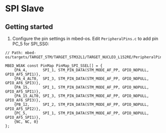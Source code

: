 # SPI Slave #

##  Getting started ##

1. Configure the pin settings in mbed-os.
   Edit ```PeripheralPins.c``` to add pin PC_5 for SPI_SS0:

```
// Path: mbed-os/targets/TARGET_STM/TARGET_STM32L1/TARGET_NUCLEO_L152RE/PeripheralPins.c

MBED_WEAK const PinMap PinMap_SPI_SSEL[] = {
    {PA_4,       SPI_1, STM_PIN_DATA(STM_MODE_AF_PP, GPIO_NOPULL, GPIO_AF5_SPI1)},
    {PA_4_ALT0,  SPI_3, STM_PIN_DATA(STM_MODE_AF_PP, GPIO_NOPULL, GPIO_AF6_SPI3)},
    {PA_15,      SPI_1, STM_PIN_DATA(STM_MODE_AF_PP, GPIO_NOPULL, GPIO_AF5_SPI1)},
    {PA_15_ALT0, SPI_3, STM_PIN_DATA(STM_MODE_AF_PP, GPIO_NOPULL, GPIO_AF6_SPI3)},
    {PB_12,      SPI_2, STM_PIN_DATA(STM_MODE_AF_PP, GPIO_NOPULL, GPIO_AF5_SPI2)},
    {PC_5,       SPI_1, STM_PIN_DATA(STM_MODE_AF_PP, GPIO_NOPULL, GPIO_AF5_SPI1)},
    {NC, NC, 0}
};
```